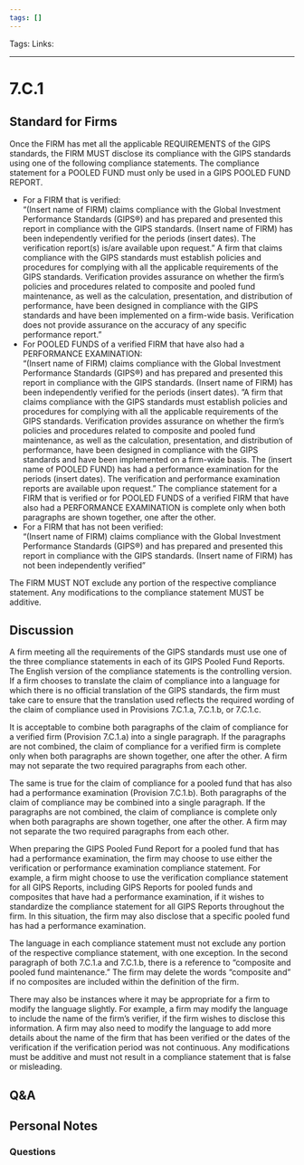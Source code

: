 ```yaml
---
tags: []
---
```

Tags:
Links: 
___
# 7.C.1
## Standard for Firms
Once the FIRM has met all the applicable REQUIREMENTS of the GIPS standards, the FIRM MUST disclose its compliance with the GIPS standards using one of the following compliance statements. The compliance statement for a POOLED FUND must only be used in a GIPS POOLED FUND REPORT.

- For a FIRM that is verified:  
    “(Insert name of FIRM) claims compliance with the Global Investment Performance Standards (GIPS®) and has prepared and presented this report in compliance with the GIPS standards. (Insert name of FIRM) has been independently verified for the periods (insert dates). The verification report(s) is/are available upon request.” A firm that claims compliance with the GIPS standards must establish policies and procedures for complying with all the applicable requirements of the GIPS standards. Verification provides assurance on whether the firm’s policies and procedures related to composite and pooled fund maintenance, as well as the calculation, presentation, and distribution of performance, have been designed in compliance with the GIPS standards and have been implemented on a firm-wide basis. Verification does not provide assurance on the accuracy of any specific performance report.”
- For POOLED FUNDS of a verified FIRM that have also had a PERFORMANCE EXAMINATION:  
    “(Insert name of FIRM) claims compliance with the Global Investment Performance Standards (GIPS®) and has prepared and presented this report in compliance with the GIPS standards. (Insert name of FIRM) has been independently verified for the periods (insert dates). ”A firm that claims compliance with the GIPS standards must establish policies and procedures for complying with all the applicable requirements of the GIPS standards. Verification provides assurance on whether the firm’s policies and procedures related to composite and pooled fund maintenance, as well as the calculation, presentation, and distribution of performance, have been designed in compliance with the GIPS standards and have been implemented on a firm-wide basis. The (insert name of POOLED FUND) has had a performance examination for the periods (insert dates). The verification and performance examination reports are available upon request.” The compliance statement for a FIRM that is verified or for POOLED FUNDS of a verified FIRM that have also had a PERFORMANCE EXAMINATION is complete only when both paragraphs are shown together, one after the other.
- For a FIRM that has not been verified:  
    “(Insert name of FIRM) claims compliance with the Global Investment Performance Standards (GIPS®) and has prepared and presented this report in compliance with the GIPS standards. (Insert name of FIRM) has not been independently verified”

The FIRM MUST NOT exclude any portion of the respective compliance statement. Any modifications to the compliance statement MUST be additive.
## Discussion
A firm meeting all the requirements of the GIPS standards must use one of the three compliance statements in each of its GIPS Pooled Fund Reports. The English version of the compliance statements is the controlling version. If a firm chooses to translate the claim of compliance into a language for which there is no official translation of the GIPS standards, the firm must take care to ensure that the translation used reflects the required wording of the claim of compliance used in Provisions 7.C.1.a, 7.C.1.b, or 7.C.1.c.

It is acceptable to combine both paragraphs of the claim of compliance for a verified firm (Provision 7.C.1.a) into a single paragraph. If the paragraphs are not combined, the claim of compliance for a verified firm is complete only when both paragraphs are shown together, one after the other. A firm may not separate the two required paragraphs from each other.

The same is true for the claim of compliance for a pooled fund that has also had a performance examination (Provision 7.C.1.b). Both paragraphs of the claim of compliance may be combined into a single paragraph. If the paragraphs are not combined, the claim of compliance is complete only when both paragraphs are shown together, one after the other. A firm may not separate the two required paragraphs from each other.

When preparing the GIPS Pooled Fund Report for a pooled fund that has had a performance examination, the firm may choose to use either the verification or performance examination compliance statement. For example, a firm might choose to use the verification compliance statement for all GIPS Reports, including GIPS Reports for pooled funds and composites that have had a performance examination, if it wishes to standardize the compliance statement for all GIPS Reports throughout the firm. In this situation, the firm may also disclose that a specific pooled fund has had a performance examination.

The language in each compliance statement must not exclude any portion of the respective compliance statement, with one exception. In the second paragraph of both 7.C.1.a and 7.C.1.b, there is a reference to “composite and pooled fund maintenance.” The firm may delete the words “composite and” if no composites are included within the definition of the firm.

There may also be instances where it may be appropriate for a firm to modify the language slightly. For example, a firm may modify the language to include the name of the firm’s verifier, if the firm wishes to disclose this information. A firm may also need to modify the language to add more details about the name of the firm that has been verified or the dates of the verification if the verification period was not continuous. Any modifications must be additive and must not result in a compliance statement that is false or misleading.
## Q&A

## Personal Notes

### Questions